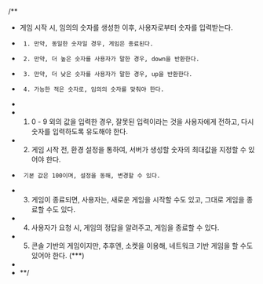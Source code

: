 /**
*  게임 시작 시, 임의의 숫자를 생성한 이후, 사용자로부터 숫자를 입력받는다.
*      1. 만약, 동일한 숫자일 경우, 게임은 종료된다.
*      2. 만약, 더 높은 숫자를 사용자가 말한 경우, down을 반환한다.
*      3. 만약, 더 낮은 숫자를 사용자가 말한 경우, up을 반환한다.
*      4. 가능한 적은 숫자로, 임의의 숫자를 맞춰야 한다.
*
*  1. 0 - 9 외의  값을 입력한 경우, 잘못된 입력이라는 것을 사용자에게 전하고, 다시 숫자를 입력하도록 유도해야 한다.
*  2. 게임 시작 전, 환경 설정을 통하여, 서버가 생성할 숫자의 최대값을 지정할 수 있어야 한다.
*      기본 값은 100이며, 설정을 동해, 변경할 수 있다.
*  3. 게임이 종료되면, 사용자는, 새로운 게임을 시작할 수도 있고, 그대로 게임을 종료할 수도 있다.
*  4. 사용자가 요청 시, 게임의 정답을 알려주고, 게임을 종료할 수 있다.
*  5. 콘솔 기반의 게임이지만, 추후엔, 소켓을 이용해, 네트워크 기반 게임을 할 수도 있어야 한다. (***)
*
* **/
